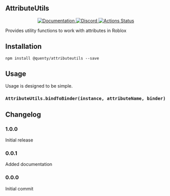 ## AttributeUtils
<div align="center">
  <a href="http://quenty.github.io/api/">
    <img src="https://img.shields.io/badge/docs-website-green.svg" alt="Documentation" />
  </a>
  <a href="https://discord.gg/mhtGUS8">
    <img src="https://img.shields.io/badge/discord-nevermore-blue.svg" alt="Discord" />
  </a>
  <a href="https://github.com/Quenty/NevermoreEngine/actions">
    <img src="https://github.com/Quenty/NevermoreEngine/workflows/lint/badge.svg" alt="Actions Status" />
  </a>
</div>

Provides utility functions to work with attributes in Roblox

## Installation
```
npm install @quenty/attributeutils --save
```

## Usage
Usage is designed to be simple.

### `AttributeUtils.bindToBinder(instance, attributeName, binder)`


## Changelog

### 1.0.0
Initial release

### 0.0.1
Added documentation

### 0.0.0
Initial commit